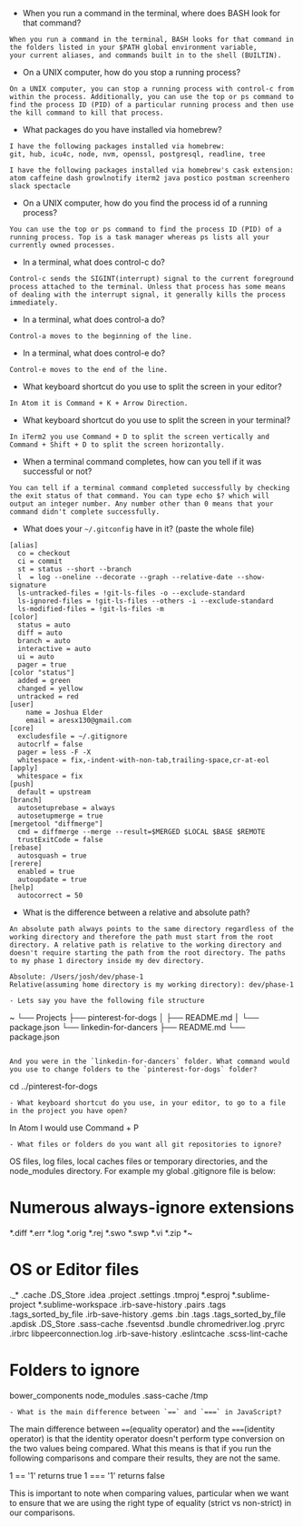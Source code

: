 - When you run a command in the terminal, where does BASH look for that command?
```
When you run a command in the terminal, BASH looks for that command in the folders listed in your $PATH global environment variable,
your current aliases, and commands built in to the shell (BUILTIN).
```
- On a UNIX computer, how do you stop a running process?
```
On a UNIX computer, you can stop a running process with control-c from within the process. Additionally, you can use the top or ps command to find the process ID (PID) of a particular running process and then use the kill command to kill that process.
```
- What packages do you have installed via homebrew?
```
I have the following packages installed via homebrew:
git, hub, icu4c, node, nvm, openssl, postgresql, readline, tree

I have the following packages installed via homebrew's cask extension:
atom caffeine dash growlnotify iterm2 java postico postman screenhero slack spectacle
```
- On a UNIX computer, how do you find the process id of a running process?
```
You can use the top or ps command to find the process ID (PID) of a running process. Top is a task manager whereas ps lists all your currently owned processes.
```
- In a terminal, what does control-c do?
```
Control-c sends the SIGINT(interrupt) signal to the current foreground process attached to the terminal. Unless that process has some means of dealing with the interrupt signal, it generally kills the process immediately.
```
- In a terminal, what does control-a do?
```
Control-a moves to the beginning of the line.
```
- In a terminal, what does control-e do?
```
Control-e moves to the end of the line.
```
- What keyboard shortcut do you use to split the screen in your editor?
```
In Atom it is Command + K + Arrow Direction.
```
- What keyboard shortcut do you use to split the screen in your terminal?
```
In iTerm2 you use Command + D to split the screen vertically and Command + Shift + D to split the screen horizontally.
```
- When a terminal command completes, how can you tell if it was successful or not?
```
You can tell if a terminal command completed successfully by checking the exit status of that command. You can type echo $? which will output an integer number. Any number other than 0 means that your command didn't complete successfully.
```
- What does your `~/.gitconfig` have in it? (paste the whole file)

```
[alias]
  co = checkout
  ci = commit
  st = status --short --branch
  l  = log --oneline --decorate --graph --relative-date --show-signature
  ls-untracked-files = !git-ls-files -o --exclude-standard
  ls-ignored-files = !git-ls-files --others -i --exclude-standard
  ls-modified-files = !git-ls-files -m
[color]
  status = auto
  diff = auto
  branch = auto
  interactive = auto
  ui = auto
  pager = true
[color "status"]
  added = green
  changed = yellow
  untracked = red
[user]
	name = Joshua Elder
	email = aresx130@gmail.com
[core]
  excludesfile = ~/.gitignore
  autocrlf = false
  pager = less -F -X
  whitespace = fix,-indent-with-non-tab,trailing-space,cr-at-eol
[apply]
  whitespace = fix
[push]
  default = upstream
[branch]
  autosetuprebase = always
  autosetupmerge = true
[mergetool "diffmerge"]
  cmd = diffmerge --merge --result=$MERGED $LOCAL $BASE $REMOTE
  trustExitCode = false
[rebase]
  autosquash = true
[rerere]
  enabled = true
  autoupdate = true
[help]
  autocorrect = 50
```

- What is the difference between a relative and absolute path?
```
An absolute path always points to the same directory regardless of the working directory and therefore the path must start from the root directory. A relative path is relative to the working directory and doesn't require starting the path from the root directory. The paths to my phase 1 directory inside my dev directory.

Absolute: /Users/josh/dev/phase-1
Relative(assuming home directory is my working directory): dev/phase-1

- Lets say you have the following file structure

  ```
  ~
  └── Projects
      ├── pinterest-for-dogs
      │   ├── README.md
      │   └── package.json
      └── linkedin-for-dancers
          ├── README.md
          └── package.json
  ```

  And you were in the `linkedin-for-dancers` folder. What command would you use to change folders to the `pinterest-for-dogs` folder?
```
  cd ../pinterest-for-dogs
```
- What keyboard shortcut do you use, in your editor, to go to a file in the project you have open?
```
In Atom I would use Command + P
```
- What files or folders do you want all git repositories to ignore?
```
OS files, log files, local caches files or temporary directories, and the node_modules directory. For example my global .gitignore file is below:

# Numerous always-ignore extensions
*.diff
*.err
*.log
*.orig
*.rej
*.swo
*.swp
*.vi
*.zip
*~

# OS or Editor files
._*
.cache
.DS_Store
.idea
.project
.settings
.tmproj
*.esproj
*.sublime-project
*.sublime-workspace
.irb-save-history
.pairs
.tags
.tags_sorted_by_file
.irb-save-history
.gems
.bin
.tags
.tags_sorted_by_file
.apdisk
.DS_Store
.sass-cache
.fseventsd
.bundle
chromedriver.log
.pryrc
.irbrc
libpeerconnection.log
.irb-save-history
.eslintcache
.scss-lint-cache

# Folders to ignore
bower_components
node_modules
.sass-cache
/tmp

```
- What is the main difference between `==` and `===` in JavaScript?
```
The main difference between `==`(equality operator) and the `===`(identity operator) is that the identity operator doesn't perform type conversion on the two values being compared. What this means is that if you run the following comparisons and compare their results, they are not the same.

  1 == '1' returns true
  1 === '1' returns false

This is important to note when comparing values, particular when we want to ensure that we are using the right type of equality (strict vs non-strict) in our comparisons.
```
